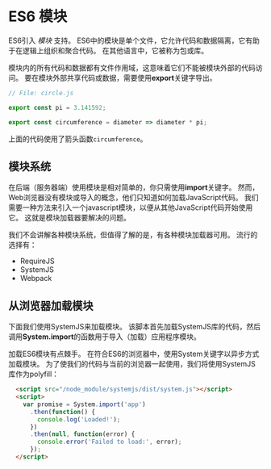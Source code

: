 # ES6 模块

ES6引入 *模块* 支持。 ES6中的模块是单个文件，它允许代码和数据隔离，它有助于在逻辑上组织和聚合代码。 在其他语言中，它被称为包或库。

模块内的所有代码和数据都有文件作用域，这意味着它们不能被模块外部的代码访问。 要在模块外部共享代码或数据，需要使用**export**关键字导出。

```typescript
// File: circle.js

export const pi = 3.141592;

export const circumference = diameter => diameter * pi;
```

上面的代码使用了箭头函数`circumference`。

## 模块系统

在后端（服务器端）使用模块是相对简单的，你只需使用**import**关键字。 然而，Web浏览器没有模块或导入的概念，他们只知道如何加载JavaScript代码。 我们需要一种方法来引入一个javascript模块，以便从其他JavaScript代码开始使用它。 这就是模块加载器要解决的问题。

我们不会讲解各种模块系统，但值得了解的是，有各种模块加载器可用。 流行的选择有：

- RequireJS
- SystemJS
- Webpack

## 从浏览器加载模块

下面我们使用SystemJS来加载模块。 该脚本首先加载SystemJS库的代码，然后调用**System.import**的函数用于导入（加载）应用程序模块。

加载ES6模块有点棘手。 在符合ES6的浏览器中，使用System关键字以异步方式加载模块。 为了使我们的代码与当前的浏览器一起使用，我们将使用SystemJS库作为polyfill：

```html
  <script src="/node_module/systemjs/dist/system.js"></script>
  <script>
    var promise = System.import('app')
      .then(function() {
        console.log('Loaded!');
      })
      .then(null, function(error) {
        console.error('Failed to load:', error);
      });
  </script>
```